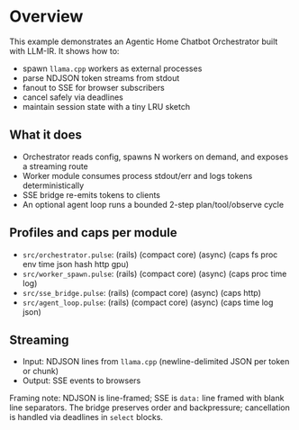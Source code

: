 # Overview

This example demonstrates an Agentic Home Chatbot Orchestrator built with LLM-IR.
It shows how to:
- spawn `llama.cpp` workers as external processes
- parse NDJSON token streams from stdout
- fanout to SSE for browser subscribers
- cancel safely via deadlines
- maintain session state with a tiny LRU sketch

## What it does
- Orchestrator reads config, spawns N workers on demand, and exposes a streaming route
- Worker module consumes process stdout/err and logs tokens deterministically
- SSE bridge re-emits tokens to clients
- An optional agent loop runs a bounded 2-step plan/tool/observe cycle

## Profiles and caps per module
- `src/orchestrator.pulse`: (rails) (compact core) (async) (caps fs proc env time json hash http gpu)
- `src/worker_spawn.pulse`: (rails) (compact core) (async) (caps proc time log)
- `src/sse_bridge.pulse`: (rails) (compact core) (async) (caps http)
- `src/agent_loop.pulse`: (rails) (compact core) (async) (caps time log json)

## Streaming
- Input: NDJSON lines from `llama.cpp` (newline-delimited JSON per token or chunk)
- Output: SSE events to browsers

Framing note: NDJSON is line-framed; SSE is `data:` line framed with blank line separators.
The bridge preserves order and backpressure; cancellation is handled via deadlines in `select` blocks.
